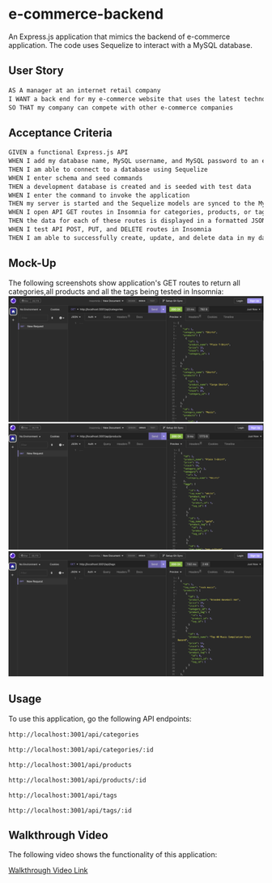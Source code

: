 # e-commerce-backend

An Express.js application that mimics the backend of e-commerce application. The code uses Sequelize to interact with a MySQL database.

## User Story

```md
AS A manager at an internet retail company
I WANT a back end for my e-commerce website that uses the latest technologies
SO THAT my company can compete with other e-commerce companies
```

## Acceptance Criteria

```md
GIVEN a functional Express.js API
WHEN I add my database name, MySQL username, and MySQL password to an environment variable file
THEN I am able to connect to a database using Sequelize
WHEN I enter schema and seed commands
THEN a development database is created and is seeded with test data
WHEN I enter the command to invoke the application
THEN my server is started and the Sequelize models are synced to the MySQL database
WHEN I open API GET routes in Insomnia for categories, products, or tags
THEN the data for each of these routes is displayed in a formatted JSON
WHEN I test API POST, PUT, and DELETE routes in Insomnia
THEN I am able to successfully create, update, and delete data in my database
```

## Mock-Up

The following screenshots show application's GET routes to return all categories,all products and all the tags being tested in Insomnia:
![GET all categories](./public/assets/images/sc1.png)
![GET all products](./public/assets/images/sc2.png)
![GET all tags](./public/assets/images/sc3.png)

## Usage

To use this application, go the following API endpoints:

```
http://localhost:3001/api/categories
```

```
http://localhost:3001/api/categories/:id
```

```
http://localhost:3001/api/products
```

```
http://localhost:3001/api/products/:id
```

```
http://localhost:3001/api/tags
```

```
http://localhost:3001/api/tags/:id
```

## Walkthrough Video

The following video shows the functionality of this application:

[Walkthrough Video Link](./assets/images/)
